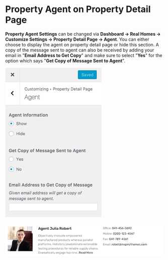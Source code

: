 # Property Agent on Property Detail Page

**Property Agent Settings** can be changed via **Dashboard → Real Homes → Customize Settings → Property Detail Page → Agent**. You can either choose to display the agent on property detail page or hide this section. A copy of the message sent to agent can also be received by adding your email in "**Email Address to Get Copy**" and make sure to select "**Yes**" for the option which says "**Get Copy of Message Sent to Agent**".

![Property Agents Settings](images/single-property-page/property-agent.png)

![Agent On Property Page](images/single-property-page/agent-on-property-page-modern.png)
